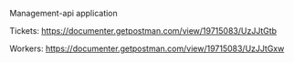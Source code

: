 Management-api application

Tickets: https://documenter.getpostman.com/view/19715083/UzJJtGtb

Workers: https://documenter.getpostman.com/view/19715083/UzJJtGxw